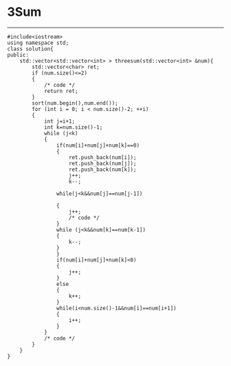 #  3Sum
-----
    #include<iostream>
    using namespace std;
    class solution{
	public:
		std::vector<std::vector<int> > threesum(std::vector<int> &num){
			std::vector<char> ret;
			if (num.size()<=2)
			{
				/* code */
				return ret;
			}
			sort(num.begin(),num.end());
			for (int i = 0; i < num.size()-2; ++i)
			{
				int j=i+1;
				int k=num.size()-1;
				while (j<k)
				{
					if(num[i]+num[j]+num[k]==0)
					{
						ret.push_back(num[i]);
						ret.push_back(num[j]);
						ret.push_back(num[k]);
						j++;
						k--;
					
					while(j<k&&num[j]==num[j-1])

					{
						j++;
						/* code */
					}
					while (j<k&&num[k]==num[k-1])
					{
						k--;
					}
				    }
				    if(num[i]+num[j]+num[k]<0)
				    {
				    	j++;
				    }
				    else
				    {
				    	k++;				  
				    }
				    while(i<num.size()-1&&num[i]==num[i+1])
				    {
				    	i++;
				    }
				}
				/* code */
			}
		}
    }
		